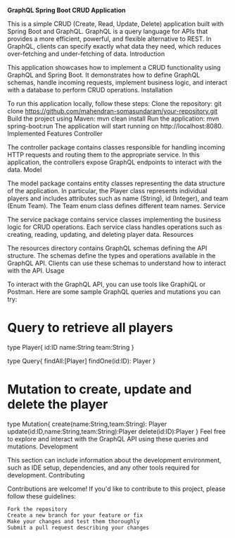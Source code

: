 **GraphQL Spring Boot CRUD Application**

This is a simple CRUD (Create, Read, Update, Delete) application built with Spring Boot and GraphQL. GraphQL is a query language for APIs that provides a more efficient, powerful, and flexible alternative to REST. In GraphQL, clients can specify exactly what data they need, which reduces over-fetching and under-fetching of data.
Introduction

This application showcases how to implement a CRUD functionality using GraphQL and Spring Boot. It demonstrates how to define GraphQL schemas, handle incoming requests, implement business logic, and interact with a database to perform CRUD operations.
Installation

To run this application locally, follow these steps:
Clone the repository:
git clone https://github.com/mahendran-somasundaram/your-repository.git
Build the project using Maven:
mvn clean install
Run the application:
mvn spring-boot:run
The application will start running on http://localhost:8080.
Implemented Features
Controller

The controller package contains classes responsible for handling incoming HTTP requests and routing them to the appropriate service. In this application, the controllers expose GraphQL endpoints to interact with the data.
Model

The model package contains entity classes representing the data structure of the application. In particular, the Player class represents individual players and includes attributes such as name (String), id (Integer), and team (Enum Team). The Team enum class defines different team names.
Service

The service package contains service classes implementing the business logic for CRUD operations. Each service class handles operations such as creating, reading, updating, and deleting player data.
Resources

The resources directory contains GraphQL schemas defining the API structure. The schemas define the types and operations available in the GraphQL API. Clients can use these schemas to understand how to interact with the API.
Usage

To interact with the GraphQL API, you can use tools like GraphiQL or Postman. Here are some sample GraphQL queries and mutations you can try:
# Query to retrieve all players
type Player{
    id:ID
    name:String
    team:String
}

type Query{
    findAll:[Player]
    findOne(id:ID): Player
}


# Mutation to create, update and delete the player
type Mutation{
    create(name:String,team:String): Player
    update(id:ID,name:String,team:String):Player
    delete(id:ID):Player
}
Feel free to explore and interact with the GraphQL API using these queries and mutations.
Development

This section can include information about the development environment, such as IDE setup, dependencies, and any other tools required for development.
Contributing

Contributions are welcome! If you'd like to contribute to this project, please follow these guidelines:

    Fork the repository
    Create a new branch for your feature or fix
    Make your changes and test them thoroughly
    Submit a pull request describing your changes
